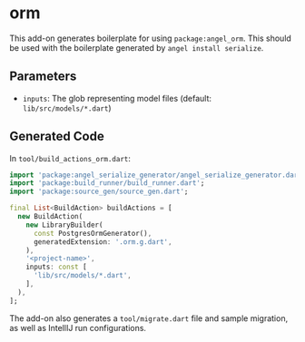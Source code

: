 # orm
This add-on generates boilerplate for using `package:angel_orm`.
This should be used with the boilerplate generated by `angel install serialize`.

## Parameters
* `inputs`: The glob representing model files (default: `lib/src/models/*.dart`)

## Generated Code
In `tool/build_actions_orm.dart`:

```dart
import 'package:angel_serialize_generator/angel_serialize_generator.dart';
import 'package:build_runner/build_runner.dart';
import 'package:source_gen/source_gen.dart';

final List<BuildAction> buildActions = [
  new BuildAction(
    new LibraryBuilder(
      const PostgresOrmGenerator(),
      generatedExtension: '.orm.g.dart',
    ),
    '<project-name>',
    inputs: const [
      'lib/src/models/*.dart',
    ],
  ),
];
```

The add-on also generates a `tool/migrate.dart` file and sample migration, as well as
IntellIJ run configurations.
